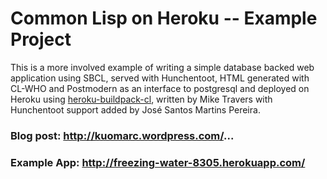 # Common Lisp on Heroku -- Example Project

This is a more involved example of writing a simple database backed web application using SBCL, served with Hunchentoot, HTML generated with CL-WHO and Postmodern as an interface to postgresql and deployed on Heroku using [heroku-buildpack-cl](https://github.com/jsmpereira/heroku-buildpack-cl), written by Mike Travers with Hunchentoot support added by José Santos Martins Pereira.

### Blog post: http://kuomarc.wordpress.com/...
### Example App: http://freezing-water-8305.herokuapp.com/
